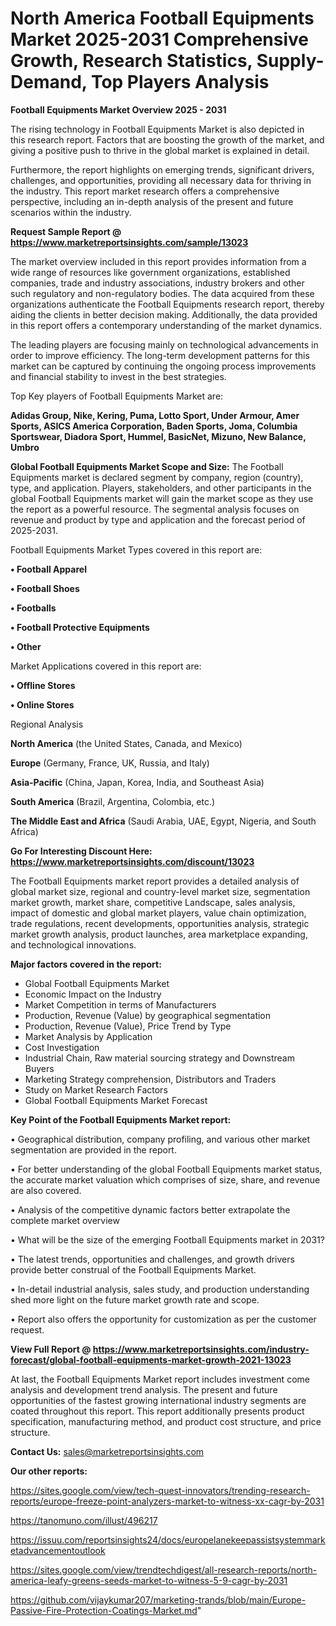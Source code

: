 # North America Football Equipments Market 2025-2031 Comprehensive Growth, Research Statistics, Supply-Demand,  Top Players Analysis

<Strong> Football Equipments Market Overview 2025 - 2031</strong>

The rising technology in Football Equipments Market is also depicted in this research report. Factors that are boosting the growth of the market, and giving a positive push to thrive in the global market is explained in detail.

Furthermore, the report highlights on emerging trends, significant drivers, challenges, and opportunities, providing all necessary data for thriving in the industry. This report market research offers a comprehensive perspective, including an in-depth analysis of the present and future scenarios within the industry.

<strong>Request Sample Report @ <a href=https://www.marketreportsinsights.com/sample/13023>https://www.marketreportsinsights.com/sample/13023</a></strong>

The market overview included in this report provides information from a wide range of resources like government organizations, established companies, trade and industry associations, industry brokers and other such regulatory and non-regulatory bodies. The data acquired from these organizations authenticate the Football Equipments research report, thereby aiding the clients in better decision making. Additionally, the data provided in this report offers a contemporary understanding of the market dynamics.

The leading players are focusing mainly on technological advancements in order to improve efficiency. The long-term development patterns for this market can be captured by continuing the ongoing process improvements and financial stability to invest in the best strategies.

Top Key players of Football Equipments Market are:

<strong>Adidas Group, Nike, Kering, Puma, Lotto Sport, Under Armour, Amer Sports, ASICS America Corporation, Baden Sports, Joma, Columbia Sportswear, Diadora Sport, Hummel, BasicNet, Mizuno, New Balance, Umbro</strong>

<strong><b>Global Football Equipments Market Scope and Size:</b></strong>
The Football Equipments market is declared segment by company, region (country), type, and application. Players, stakeholders, and other participants in the global Football Equipments market will gain the market scope as they use the report as a powerful resource. The segmental analysis focuses on revenue and product by type and application and the forecast period of 2025-2031.

Football Equipments Market Types covered in this report are:

<strong>• Football Apparel

• Football Shoes

• Footballs

• Football Protective Equipments

• Other</strong>

Market Applications covered in this report are:

<strong>• Offline Stores

• Online Stores</strong> 

Regional Analysis

<strong>North America</strong> (the United States, Canada, and Mexico)

<strong>Europe</strong> (Germany, France, UK, Russia, and Italy)

<strong>Asia-Pacific</strong> (China, Japan, Korea, India, and Southeast Asia)

<strong>South America</strong> (Brazil, Argentina, Colombia, etc.)

<strong>The Middle East and Africa</strong> (Saudi Arabia, UAE, Egypt, Nigeria, and South Africa)

<strong>Go For Interesting Discount Here: <a href=https://www.marketreportsinsights.com/discount/13023>https://www.marketreportsinsights.com/discount/13023</a></strong>

The Football Equipments market report provides a detailed analysis of global market size, regional and country-level market size, segmentation market growth, market share, competitive Landscape, sales analysis, impact of domestic and global market players, value chain optimization, trade regulations, recent developments, opportunities analysis, strategic market growth analysis, product launches, area marketplace expanding, and technological innovations.

<strong><b>Major factors covered in the report:</b></strong>
<ul>
  <li>Global Football Equipments Market </li>
  <li>Economic Impact on the Industry</li>
  <li>Market Competition in terms of Manufacturers</li>
  <li>Production, Revenue (Value) by geographical segmentation</li>
  <li>Production, Revenue (Value), Price Trend by Type</li>
  <li>Market Analysis by Application</li>
  <li>Cost Investigation</li>
  <li>Industrial Chain, Raw material sourcing strategy and Downstream Buyers</li>
  <li>Marketing Strategy comprehension, Distributors and Traders</li>
  <li>Study on Market Research Factors</li>
  <li>Global Football Equipments Market Forecast</li>
</ul>

<strong><b>Key Point of the Football Equipments Market report:</b></strong>

• Geographical distribution, company profiling, and various other market segmentation are provided in the report.

• For better understanding of the global Football Equipments market status, the accurate market valuation which comprises of size, share, and revenue are also covered.

• Analysis of the competitive dynamic factors better extrapolate the complete market overview

• What will be the size of the emerging Football Equipments market in 2031?

• The latest trends, opportunities and challenges, and growth drivers provide better construal of the Football Equipments Market.

• In-detail industrial analysis, sales study, and production understanding shed more light on the future market growth rate and scope.

• Report also offers the opportunity for customization as per the customer request.

<strong><b>View Full Report @ <a href=https://www.marketreportsinsights.com/industry-forecast/global-football-equipments-market-growth-2021-13023>https://www.marketreportsinsights.com/industry-forecast/global-football-equipments-market-growth-2021-13023</a></b></strong>


At last, the Football Equipments Market report includes investment come analysis and development trend analysis. The present and future opportunities of the fastest growing international industry segments are coated throughout this report. This report additionally presents product specification, manufacturing method, and product cost structure, and price structure.

<strong>Contact Us:</strong>
sales@marketreportsinsights.com

<strong>Our other reports:</strong>

<a href=https://sites.google.com/view/tech-quest-innovators/trending-research-reports/europe-freeze-point-analyzers-market-to-witness-xx-cagr-by-2031>https://sites.google.com/view/tech-quest-innovators/trending-research-reports/europe-freeze-point-analyzers-market-to-witness-xx-cagr-by-2031</a>

<a href=https://tanomuno.com/illust/496217>https://tanomuno.com/illust/496217</a>

<a href=https://issuu.com/reportsinsights24/docs/europelanekeepassistsystemmarketadvancementoutlook>https://issuu.com/reportsinsights24/docs/europelanekeepassistsystemmarketadvancementoutlook</a>

<a href=https://sites.google.com/view/trendtechdigest/all-research-reports/north-america-leafy-greens-seeds-market-to-witness-5-9-cagr-by-2031>https://sites.google.com/view/trendtechdigest/all-research-reports/north-america-leafy-greens-seeds-market-to-witness-5-9-cagr-by-2031</a>

<a href=https://github.com/vijaykumar207/marketing-trands/blob/main/Europe-Passive-Fire-Protection-Coatings-Market.md>https://github.com/vijaykumar207/marketing-trands/blob/main/Europe-Passive-Fire-Protection-Coatings-Market.md</a>"
